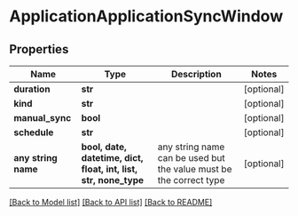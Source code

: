 # ApplicationApplicationSyncWindow


## Properties
Name | Type | Description | Notes
------------ | ------------- | ------------- | -------------
**duration** | **str** |  | [optional] 
**kind** | **str** |  | [optional] 
**manual_sync** | **bool** |  | [optional] 
**schedule** | **str** |  | [optional] 
**any string name** | **bool, date, datetime, dict, float, int, list, str, none_type** | any string name can be used but the value must be the correct type | [optional]

[[Back to Model list]](../README.md#documentation-for-models) [[Back to API list]](../README.md#documentation-for-api-endpoints) [[Back to README]](../README.md)


